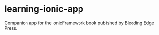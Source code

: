 learning-ionic-app
==================

Companion app for the IonicFramework book published by Bleeding Edge Press.
